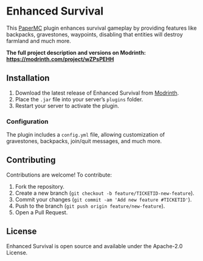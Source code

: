 # Enhanced Survival
This [PaperMC](https://papermc.io/downloads/paper) plugin enhances survival gameplay by providing features like backpacks, gravestones, waypoints, disabling that entities will destroy farmland and much more.

**The full project description and versions on Modrinth: https://modrinth.com/project/wZPsPEHH**

## Installation
1. Download the latest release of Enhanced Survival from [Modrinth](https://modrinth.com/project/wZPsPEHH).
2. Place the `.jar` file into your server’s `plugins` folder.
3. Restart your server to activate the plugin.

### Configuration
The plugin includes a `config.yml` file, allowing customization of gravestones, backpacks, join/quit messages, and much more.

## Contributing
Contributions are welcome! To contribute:
1. Fork the repository.
2. Create a new branch (`git checkout -b feature/TICKETID-new-feature`).
3. Commit your changes (`git commit -am 'Add new feature #TICKETID'`).
4. Push to the branch (`git push origin feature/new-feature`).
5. Open a Pull Request.

## License
Enhanced Survival is open source and available under the Apache-2.0 License.